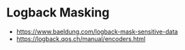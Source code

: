 # Logback Masking

- https://www.baeldung.com/logback-mask-sensitive-data
- https://logback.qos.ch/manual/encoders.html
